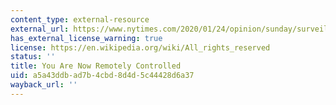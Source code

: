 ```yaml
---
content_type: external-resource
external_url: https://www.nytimes.com/2020/01/24/opinion/sunday/surveillance-capitalism.html
has_external_license_warning: true
license: https://en.wikipedia.org/wiki/All_rights_reserved
status: ''
title: You Are Now Remotely Controlled
uid: a5a43ddb-ad7b-4cbd-8d4d-5c44428d6a37
wayback_url: ''
---
```

